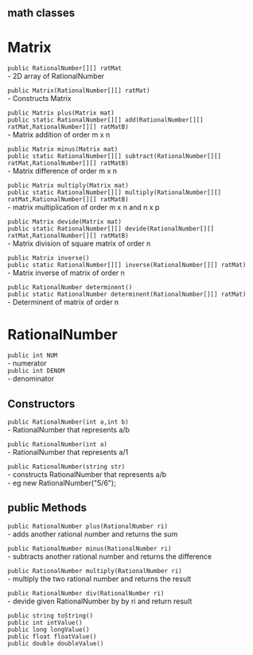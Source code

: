 ## math classes

# Matrix
```public RationalNumber[][] ratMat```  
                - 2D array of RationalNumber  
   
```public Matrix(RationalNumber[][] ratMat)```  
		- Constructs Matrix  
   
```public Matrix plus(Matrix mat)```  
```public static RationalNumber[][] add(RationalNumber[][] ratMat,RationalNumber[][] ratMatB)```  
		- Matrix addition of order m x n  

```public Matrix minus(Matrix mat)```  
```public static RationalNumber[][] subtract(RationalNumber[][] ratMat,RationalNumber[][] ratMatB)```  
		- Matrix difference of order m x n  
   
```public Matrix multiply(Matrix mat)```  
```public static RationalNumber[][] multiply(RationalNumber[][] ratMat,RationalNumber[][] ratMatB)```  
		- matrix multiplication of order m x n and n x p  

```public Matrix devide(Matrix mat)```  
```public static RationalNumber[][] devide(RationalNumber[][] ratMat,RationalNumber[][] ratMatB)```  
		- Matrix division of square matrix of order n  

```public Matrix inverse()```  
```public static RationalNumber[][] inverse(RationalNumber[][] ratMat)```  
		- Matrix inverse of matrix of order n  

```public RationalNumber determinent()```  
```public static RationalNumber determinent(RationalNumber[][] ratMat)```  
		- Determinent of matrix of order n  
   

# RationalNumber  

```public int NUM```  
		- numerator  
```public int DENOM```  
		- denominator  
		
## Constructors
```public RationalNumber(int a,int b)```  
		- RationalNumber that represents a/b  
		
```public RationalNumber(int a)```  
		- RationalNumber that represents a/1  
		
```public RationalNumber(string str)```  
		- constructs RationalNumber that represents a/b  
		- eg new RationalNumber("5/6");  

## public Methods  
```public RationalNumber plus(RationalNumber ri)```  
		- adds another rational number and returns the sum  
		
```public RationalNumber minus(RationalNumber ri)```  
		- subtracts another rational number and returns the difference  
		
```public RationalNumber multiply(RationalNumber ri)```  
		- multiply the two rational number and returns the result  
		
```public RationalNumber div(RationalNumber ri)```  
		- devide given RationalNumber by by ri and return result  
		
```public string toString()```  
```public int intValue()```  
```public long longValue()```  
```public float floatValue()```  
```public double doubleValue()```  



